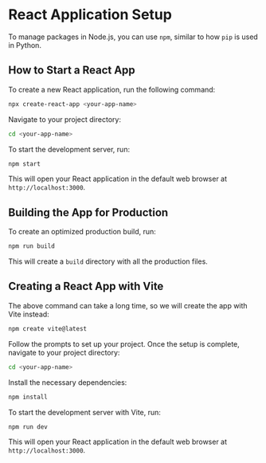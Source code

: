 # React Application Setup

To manage packages in Node.js, you can use `npm`, similar to how `pip` is used in Python.

## How to Start a React App

To create a new React application, run the following command:

```bash
npx create-react-app <your-app-name>
```

Navigate to your project directory:

```bash
cd <your-app-name>
```

To start the development server, run:

```bash
npm start
```

This will open your React application in the default web browser at `http://localhost:3000`.

## Building the App for Production

To create an optimized production build, run:

```bash
npm run build
```

This will create a `build` directory with all the production files.

## Creating a React App with Vite

The above command can take a long time, so we will create the app with Vite instead:

```bash
npm create vite@latest
```

Follow the prompts to set up your project. Once the setup is complete, navigate to your project directory:

```bash
cd <your-app-name>
```

Install the necessary dependencies:

```bash
npm install
```

To start the development server with Vite, run:

```bash
npm run dev
```

This will open your React application in the default web browser at `http://localhost:3000`.